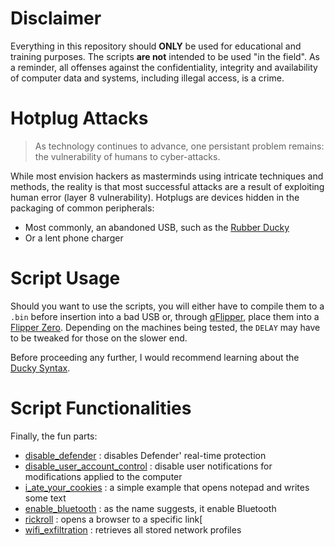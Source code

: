 # Disclaimer
Everything in this repository should **ONLY** be used for educational and training purposes. The scripts **are not** intended to be used "in the field". As a reminder, all offenses against the confidentiality, integrity and availability of computer data and systems, including illegal access, is a crime.
# Hotplug Attacks
>As technology continues to advance, one persistant problem remains: the vulnerability of humans to cyber-attacks.

While most envision hackers as masterminds using intricate techniques and methods, the reality is that most successful attacks are a result of exploiting human error (layer 8 vulnerability). Hotplugs are devices hidden in the packaging of common peripherals:
- Most commonly, an abandoned USB, such as the [Rubber Ducky](https://shop.hak5.org/products/usb-rubber-ducky)
- Or a lent phone charger
# Script Usage
Should you want to use the scripts, you will either have to compile them to a `.bin` before insertion into a bad USB or, through [qFlipper](https://flipperzero.one/update), place them into a [Flipper Zero](https://flipperzero.one). Depending on the machines being tested, the `DELAY` may have to be tweaked for those on the slower end.

Before proceeding any further, I would recommend learning about the [Ducky Syntax](https://docs.hak5.org/hak5-usb-rubber-ducky).
# Script Functionalities
Finally, the fun parts:
- [disable_defender](https://github.com/DarkKooky/Bad-USB-Scripts/blob/main/Scripts/disable_defender.txt) : disables Defender' real-time protection
- [disable_user_account_control](https://github.com/DarkKooky/Bad-USB-Scripts/blob/main/Scripts/disable_user_account_control.txt) : disable user notifications for modifications applied to the computer
- [i_ate_your_cookies](https://github.com/DarkKooky/Bad-USB-Scripts/blob/main/Scripts/enable_bluetooth.txt) : a simple example that opens notepad and writes some text
- [enable_bluetooth](https://github.com/DarkKooky/Bad-USB-Scripts/blob/main/Scripts/i_ate_your_cookies.txt) : as the name suggests, it enable Bluetooth
- [rickroll](https://github.com/DarkKooky/Bad-USB-Scripts/blob/main/Scripts/rickroll.txt) : opens a browser to a specific link[
- [wifi_exfiltration](https://github.com/DarkKooky/Bad-USB-Scripts/blob/main/Scripts/wifi_exfiltration.txt) : retrieves all stored network profiles